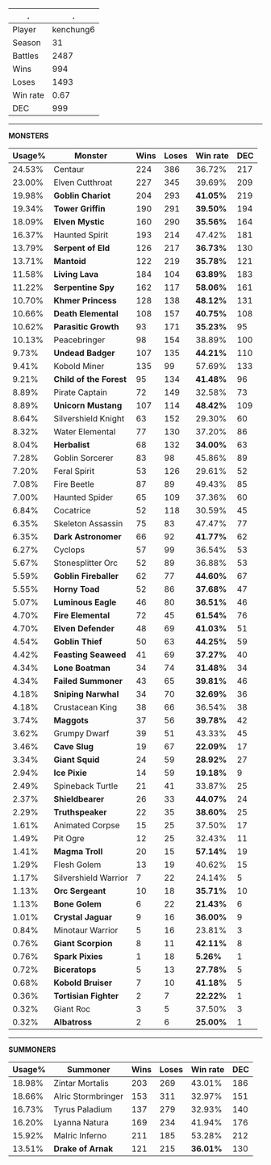 .|.
|-|-
Player|kenchung6
Season|31
Battles|2487
Wins|994
Loses|1493
Win rate|0.67
DEC|999

---
**MONSTERS**

Usage%|Monster|Wins|Loses|Win rate|DEC|
-|-|-|-|-|-|
24.53%|Centaur|224|386|36.72%|217|
23.00%|Elven Cutthroat|227|345|39.69%|209|
19.98%|**Goblin Chariot**|204|293|**41.05%**|219|
19.34%|**Tower Griffin**|190|291|**39.50%**|194|
18.09%|**Elven Mystic**|160|290|**35.56%**|164|
16.37%|Haunted Spirit|193|214|47.42%|181|
13.79%|**Serpent of Eld**|126|217|**36.73%**|130|
13.71%|**Mantoid**|122|219|**35.78%**|121|
11.58%|**Living Lava**|184|104|**63.89%**|183|
11.22%|**Serpentine Spy**|162|117|**58.06%**|161|
10.70%|**Khmer Princess**|128|138|**48.12%**|131|
10.66%|**Death Elemental**|108|157|**40.75%**|108|
10.62%|**Parasitic Growth**|93|171|**35.23%**|95|
10.13%|Peacebringer|98|154|38.89%|100|
9.73%|**Undead Badger**|107|135|**44.21%**|110|
9.41%|Kobold Miner|135|99|57.69%|133|
9.21%|**Child of the Forest**|95|134|**41.48%**|96|
8.89%|Pirate Captain|72|149|32.58%|73|
8.89%|**Unicorn Mustang**|107|114|**48.42%**|109|
8.64%|Silvershield Knight|63|152|29.30%|60|
8.32%|Water Elemental|77|130|37.20%|86|
8.04%|**Herbalist**|68|132|**34.00%**|63|
7.28%|Goblin Sorcerer|83|98|45.86%|89|
7.20%|Feral Spirit|53|126|29.61%|52|
7.08%|Fire Beetle|87|89|49.43%|85|
7.00%|Haunted Spider|65|109|37.36%|60|
6.84%|Cocatrice|52|118|30.59%|45|
6.35%|Skeleton Assassin|75|83|47.47%|77|
6.35%|**Dark Astronomer**|66|92|**41.77%**|62|
6.27%|Cyclops|57|99|36.54%|53|
5.67%|Stonesplitter Orc|52|89|36.88%|53|
5.59%|**Goblin Fireballer**|62|77|**44.60%**|67|
5.55%|**Horny Toad**|52|86|**37.68%**|47|
5.07%|**Luminous Eagle**|46|80|**36.51%**|46|
4.70%|**Fire Elemental**|72|45|**61.54%**|76|
4.70%|**Elven Defender**|48|69|**41.03%**|51|
4.54%|**Goblin Thief**|50|63|**44.25%**|59|
4.42%|**Feasting Seaweed**|41|69|**37.27%**|40|
4.34%|**Lone Boatman**|34|74|**31.48%**|34|
4.34%|**Failed Summoner**|43|65|**39.81%**|46|
4.18%|**Sniping Narwhal**|34|70|**32.69%**|36|
4.18%|Crustacean King|38|66|36.54%|38|
3.74%|**Maggots**|37|56|**39.78%**|42|
3.62%|Grumpy Dwarf|39|51|43.33%|45|
3.46%|**Cave Slug**|19|67|**22.09%**|17|
3.34%|**Giant Squid**|24|59|**28.92%**|27|
2.94%|**Ice Pixie**|14|59|**19.18%**|9|
2.49%|Spineback Turtle|21|41|33.87%|25|
2.37%|**Shieldbearer**|26|33|**44.07%**|24|
2.29%|**Truthspeaker**|22|35|**38.60%**|25|
1.61%|Animated Corpse|15|25|37.50%|17|
1.49%|Pit Ogre|12|25|32.43%|11|
1.41%|**Magma Troll**|20|15|**57.14%**|19|
1.29%|Flesh Golem|13|19|40.62%|15|
1.17%|Silvershield Warrior|7|22|24.14%|5|
1.13%|**Orc Sergeant**|10|18|**35.71%**|10|
1.13%|**Bone Golem**|6|22|**21.43%**|6|
1.01%|**Crystal Jaguar**|9|16|**36.00%**|9|
0.84%|Minotaur Warrior|5|16|23.81%|3|
0.76%|**Giant Scorpion**|8|11|**42.11%**|8|
0.76%|**Spark Pixies**|1|18|**5.26%**|1|
0.72%|**Biceratops**|5|13|**27.78%**|5|
0.68%|**Kobold Bruiser**|7|10|**41.18%**|5|
0.36%|**Tortisian Fighter**|2|7|**22.22%**|1|
0.32%|Giant Roc|3|5|37.50%|3|
0.32%|**Albatross**|2|6|**25.00%**|1|

---
**SUMMONERS**

Usage%|Summoner|Wins|Loses|Win rate|DEC|
-|-|-|-|-|-|
18.98%|Zintar Mortalis|203|269|43.01%|186|
18.66%|Alric Stormbringer|153|311|32.97%|151|
16.73%|Tyrus Paladium|137|279|32.93%|140|
16.20%|Lyanna Natura|169|234|41.94%|176|
15.92%|Malric Inferno|211|185|53.28%|212|
13.51%|**Drake of Arnak**|121|215|**36.01%**|130|

